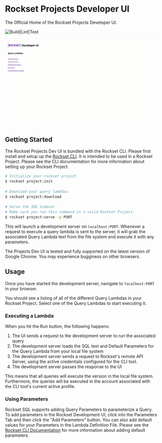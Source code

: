 # Rockset Projects Developer UI

The Official Home of the Rockset Projects Developer UI.

![Build|Lint|Test](https://github.com/rockset/rockset-js/workflows/Build%7CLint%7CTest/badge.svg)

<img src="assets/dev-ui-usage.gif" alt="Gif failed to load" width="700" />

## Getting Started

The Rockset Projects Dev UI is bundled with the Rockset CLI. Please first install and setup up the [Rockset CLI](../cli). It is intended to be used in a Rockset Project. Please see the CLI documentation for more information about setting up your Rockset Project.

```bash
# Initialize your rockset project
$ rockset project:init

# Download your query lambdas
$ rockset project:download

# Serve the IDE Sidecar
# Make sure you run this command in a valid Rockset Project.
$ rockset project:serve -p PORT
```

This will launch a development server on `localhost:PORT`. Whenever a request to execute a query lambda is sent to the server, it will grab the associated Query Lambda text from the file system and execute it with any parameters.

The Projects Dev UI is tested and fully supported on the latest version of Google Chrome. You may experience bugginess on other browsers.

## Usage

Once you have started the development server, navigate to `localhost:PORT` in your browser.

You should see a listing of all of the different Query Lambdas in your Rockset Project. Select one of the Query Lambdas to start executing it.

### Executing a Lambda

When you hit the Run button, the following happens:

1. The UI sends a request to the development server to run the associated query 
1. The development server loads the SQL text and Default Parameters for the Query Lambda from your local file system 
1. The development server sends a request to Rockset's remote API Server, using the active credentials configured for the CLI tool. 
1. The development server passes the response to the UI

This means that all queries will execute the version in the local file system. Furthermore, the queries will be executed in the account associated with the CLI tool's current active profile. 

### Using Parameters

Rockset SQL supports adding Query Parameters to parameterize a Query. To add parameters in the Rockset Development UI, click into the Parameters Tab and then click the "Add Parameters" button. You can also add default values for your Parameters in the Lambda Definition File. Please see the [Rockset CLI Documentation](../cli) for more information about adding default parameters.
